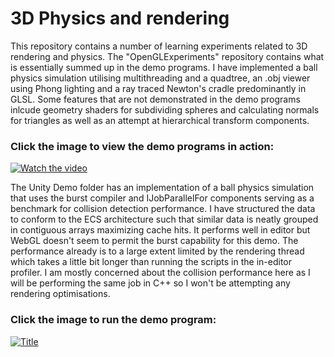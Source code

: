 # 3D Physics and rendering

This repository contains a number of learning experiments related to 3D rendering and physics. The "OpenGLExperiments" repository contains what is essentially summed up in the demo programs. I have implemented a ball physics simulation utilising multithreading and a quadtree, an .obj viewer using Phong lighting and a ray traced Newton's cradle predominantly in GLSL. Some features that are not demonstrated in the demo programs inlcude geometry shaders for subdividing spheres and calculating normals for triangles as well as an attempt at hierarchical transform components.

### Click the image to view the demo programs in action:

[![Watch the video](https://img.youtube.com/vi/h-1O1ScTmVw/maxresdefault.jpg)](https://youtu.be/h-1O1ScTmVw)

The Unity Demo folder has an implementation of a ball physics simulation that uses the burst compiler and IJobParallelFor components serving as a benchmark for collision detection performance. I have structured the data to conform to the ECS architecture such that similar data is neatly grouped in contiguous arrays maximizing cache hits. It performs well in editor but WebGL doesn't seem to permit the burst capability for this demo. The performance already is to a large extent limited by the rendering thread which takes a little bit longer than running the scripts in the in-editor profiler. I am mostly concerned about the collision performance here as I will be performing the same job in C++ so I won't be attempting any rendering optimisations.

### Click the image to run the demo program:

[![Title](https://play-static.unity.com/20230129/p/images/8c512348-7207-48b3-bdef-6d2952ecf81a_Screenshot_20230129_185738.png)](https://play.unity.com/webgl/fa00616c-37ec-4343-af24-c34660c46cc8)



